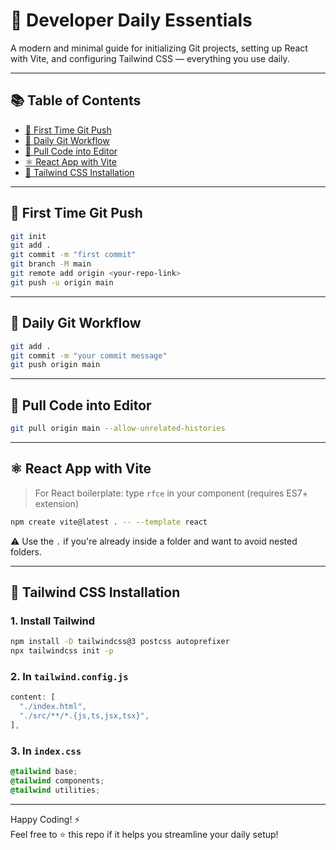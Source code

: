 # 🚀 Developer Daily Essentials

A modern and minimal guide for initializing Git projects, setting up React with Vite, and configuring Tailwind CSS — everything you use daily.

---

## 📚 Table of Contents

- [🔁 First Time Git Push](#-first-time-git-push)
- [📂 Daily Git Workflow](#-daily-git-workflow)
- [📅 Pull Code into Editor](#-pull-code-into-editor)
- [⚛️ React App with Vite](#⚛️-react-app-with-vite)
- [🎨 Tailwind CSS Installation](#-tailwind-css-installation)

---

## 🔁 First Time Git Push

```bash
git init
git add .
git commit -m "first commit"
git branch -M main
git remote add origin <your-repo-link>
git push -u origin main
```

---

## 📂 Daily Git Workflow

```bash
git add .
git commit -m "your commit message"
git push origin main
```

---

## 📅 Pull Code into Editor

```bash
git pull origin main --allow-unrelated-histories
```

---

## ⚛️ React App with Vite

> For React boilerplate: type `rfce` in your component (requires ES7+ extension)

```bash
npm create vite@latest . -- --template react
```

⚠️ Use the `.` if you're already inside a folder and want to avoid nested folders.

---

## 🎨 Tailwind CSS Installation

### 1. Install Tailwind

```bash
npm install -D tailwindcss@3 postcss autoprefixer
npx tailwindcss init -p
```

### 2. In `tailwind.config.js`

```js
content: [
  "./index.html",
  "./src/**/*.{js,ts,jsx,tsx}",
],
```

### 3. In `index.css`

```css
@tailwind base;
@tailwind components;
@tailwind utilities;
```

---

Happy Coding! ⚡️\
Feel free to ⭐️ this repo if it helps you streamline your daily setup!

